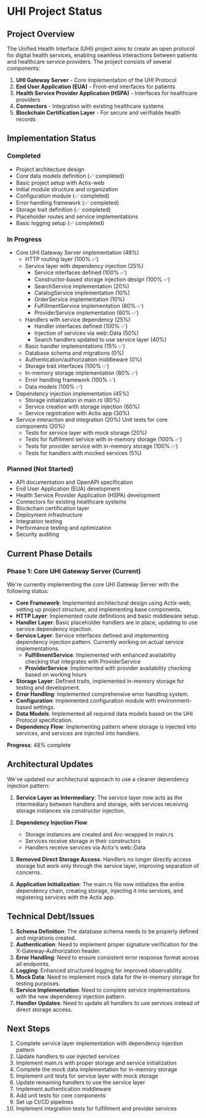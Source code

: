 # UHI Project Status

## Project Overview
The Unified Health Interface (UHI) project aims to create an open protocol for digital health services, enabling seamless interactions between patients and healthcare service providers. The project consists of several components:

1. **UHI Gateway Server** - Core implementation of the UHI Protocol
2. **End User Application (EUA)** - Front-end interfaces for patients
3. **Health Service Provider Application (HSPA)** - Interfaces for healthcare providers
4. **Connectors** - Integration with existing healthcare systems
5. **Blockchain Certification Layer** - For secure and verifiable health records

## Implementation Status

### Completed
- Project architecture design
- Core data models definition (✅ completed)
- Basic project setup with Actix-web
- Initial module structure and organization
- Configuration module (✅ completed)
- Error handling framework (✅ completed)
- Storage trait definition (✅ completed)
- Placeholder routes and service implementations
- Basic logging setup (✅ completed)

### In Progress
- Core UHI Gateway Server implementation (48%)
  - HTTP routing layer (100% ✅)
  - Service layer with dependency injection (25%)
    - Service interfaces defined (100% ✅)
    - Constructor-based storage injection design (100% ✅)
    - SearchService implementation (20%)
    - CatalogService implementation (10%)
    - OrderService implementation (10%)
    - FulfillmentService implementation (80% ✅)
    - ProviderService implementation (60% ✅)
  - Handlers with service dependency (25%)
    - Handler interfaces defined (100% ✅)
    - Injection of services via web::Data (50%)
    - Search handlers updated to use service layer (40%)
  - Basic handler implementations (15% ✅)
  - Database schema and migrations (0%)
  - Authentication/authorization middleware (0%)
  - Storage trait interfaces (100% ✅)
  - In-memory storage implementation (80% ✅)
  - Error handling framework (100% ✅)
  - Data models (100% ✅)
- Dependency injection implementation (45%)
  - Storage initialization in main.rs (80%)
  - Service creation with storage injection (60%)
  - Service registration with Actix app (30%)
- Service interaction and integration (20%)
Unit tests for core components (20%)
  - Tests for service layer with mock storage (20%)
  - Tests for fulfillment service with in-memory storage (100% ✅)
  - Tests for provider service with in-memory storage (100% ✅)
  - Tests for handlers with mocked services (5%)

### Planned (Not Started)
- API documentation and OpenAPI specification
- End User Application (EUA) development
- Health Service Provider Application (HSPA) development
- Connectors for existing healthcare systems
- Blockchain certification layer
- Deployment infrastructure
- Integration testing
- Performance testing and optimization
- Security auditing

## Current Phase Details

### Phase 1: Core UHI Gateway Server (Current)

We're currently implementing the core UHI Gateway Server with the following status:

- **Core Framework**: Implemented architectural design using Actix-web, setting up project structure, and implementing base components.
- **HTTP Layer**: Implemented route definitions and basic middleware setup.
- **Handler Layer**: Basic placeholder handlers are in place, updating to use service dependency injection.
- **Service Layer**: Service interfaces defined and implementing dependency injection pattern. Currently working on actual service implementations.
  - **FulfillmentService**: Implemented with enhanced availability checking that integrates with ProviderService
  - **ProviderService**: Implemented with provider availability checking based on working hours
- **Storage Layer**: Defined traits, implemented in-memory storage for testing and development.
- **Error Handling**: Implemented comprehensive error handling system.
- **Configuration**: Implemented configuration module with environment-based settings.
- **Data Models**: Implemented all required data models based on the UHI Protocol specification.
- **Dependency Flow**: Implementing pattern where storage is injected into services, and services are injected into handlers.

**Progress**: 48% complete

## Architectural Updates

We've updated our architectural approach to use a cleaner dependency injection pattern:

1. **Service Layer as Intermediary**: The service layer now acts as the intermediary between handlers and storage, with services receiving storage instances via constructor injection.

2. **Dependency Injection Flow**:
   - Storage instances are created and Arc-wrapped in main.rs
   - Services receive storage in their constructors
   - Handlers receive services via Actix's web::Data

3. **Removed Direct Storage Access**: Handlers no longer directly access storage but work only through the service layer, improving separation of concerns.

4. **Application Initialization**: The main.rs file now initializes the entire dependency chain, creating storage, injecting it into services, and registering services with the Actix app.

## Technical Debt/Issues

1. **Schema Definition**: The database schema needs to be properly defined and migrations created.
2. **Authentication**: Need to implement proper signature verification for the X-Gateway-Authorization header.
3. **Error Handling**: Need to ensure consistent error response format across all endpoints.
4. **Logging**: Enhanced structured logging for improved observability.
5. **Mock Data**: Need to implement mock data for the in-memory storage for testing purposes.
6. **Service Implementation**: Need to complete service implementations with the new dependency injection pattern.
7. **Handler Updates**: Need to update all handlers to use services instead of direct storage access.

## Next Steps

1. Complete service layer implementation with dependency injection pattern
2. Update handlers to use injected services
3. Implement main.rs with proper storage and service initialization
4. Complete the mock data implementation for in-memory storage
5. Implement unit tests for service layer with mock storage
6. Update remaining handlers to use the service layer
7. Implement authentication middleware
8. Add unit tests for core components
9. Set up CI/CD pipelines
10. Implement integration tests for fulfillment and provider services